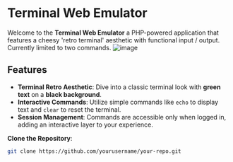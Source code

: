 # Terminal Web Emulator
Welcome to the **Terminal Web Emulator** a PHP-powered application that features a cheesy 'retro terminal' aesthetic with functional input / output. Currently limited to two commands.
![image](https://github.com/user-attachments/assets/d348b8aa-4d0f-4bf3-a13e-b383b009fadd)

## Features

- **Terminal Retro Aesthetic**: Dive into a classic terminal look with **green text** on a **black background**.
- **Interactive Commands**: Utilize simple commands like `echo` to display text and `clear` to reset the terminal.
- **Session Management**: Commands are accessible only when logged in, adding an interactive layer to your experience.

**Clone the Repository**:

   ```bash
   git clone https://github.com/yourusername/your-repo.git
